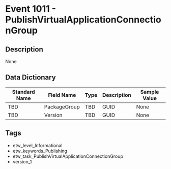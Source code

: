 # Event 1011 - PublishVirtualApplicationConnectionGroup

## Description
None

## Data Dictionary
|Standard Name|Field Name|Type|Description|Sample Value|
|---|---|---|---|---|
|TBD|PackageGroup|TBD|GUID|None|None|
|TBD|Version|TBD|GUID|None|None|

## Tags
* etw_level_Informational
* etw_keywords_Publishing
* etw_task_PublishVirtualApplicationConnectionGroup
* version_1
